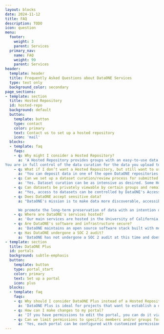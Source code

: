 ```yaml
---
layout: blocks
date: 2024-11-12
title: FAQ
description: TODO
icon: question
menu:
  footer:
    weight: 3
    parent: Services
  primary_nav:
    name: FAQ
    weight: 99
    parent: Services
header:
  template: header
  title: Frequently Asked Questions about DataONE Services
  type: text only
  background_color: secondary
page_sections:
- template: section
  title: Hosted Repository
  id: hosted-repo
  background: default
  button:
    template: button
    type: contact
    color: primary
    text: Contact us to set up a hosted repository
    icon: 'mail'
  blocks:
  - template: faq
    faqs:
    - q: Why might I consider a Hosted Repository?
      a: 'A Hosted Repository provides groups with an easy-to-use data and metadata repository, web-based submission and metadata editing, assignment of a citable DOI in your own DOI prefix, and many other features. You can deposit datasets, documents, software, and other research artifacts, and assign a DOI to each. This is all operated on our infrastructure, minimizing the time that you need to spend on maintaining and securing computing systems, and on maintaining the repository software.
You are in full control of the data curation for the data you upload to your hosted repository, and we make sure the service is stable and secure. This service is intended for institutions or projects that want to maintain a long-term repository presence.'
    - q: What if I don’t want a Hosted Repository, but still want to use DataONE to store my data?
      a: 'You can deposit data in one of the open DataONE repositories and then you can use the [DataONE Plus service](#portals) to build your own customizable data portal describing your project.  DataONE Plus provides a customizable data portal where you control the pages and content via a web form, and can present a custom catalog populated with datasets from any of the member repositories in the DataONE network.'
    - q: Can we set up a dataset curation/review process for submitted datasets?
      a: 'Yes. Dataset curation can be as intensive as desired. Some Hosted Repositories have extensive review processes, whereas others allow dataset creators to publish datasets immediately without review. Curation can involve either editing and annotating metadata records via the API, or simply checking for errors. Generally, repositories that have a curation process tend to only allow members of their curation teams to assign DOIs and make datasets public.' 
    - q: Can datasets be privately viewable by certain groups and remain publicly invisible?
      a: "Yes, access to datasets can be controlled by DataONE's Access Policy system. This access system can serve as a metadata curation and/or temporary publication embargo state prior to a wider release."
    - q: Does DataONE accept sensitive data?
      a: "DataONE's mission is to make data more discoverable, accessible, and usable. While some of our member repositories may accept sensitive data, our Hosted Repository service is not intended for highly sensitive data, such as that which is subject to: 1) statutory restrictions such as HIPAA, FERPA, or other export control restrictions, or 2) classified information or other federally designated sensitive category.

      We promote the long-term preservation of data with an intention of open data sharing. If you are unsure whether your data is appropriate for hosting, please contact [support@dataone.org](mailto:support@dataone.org) where our team members can help."
    - q: Where are DataONE's services hosted? 
      a: 'Our main services are hosted in the University of California, Santa Barbara (UCSB) [North Hall Data Center](https://it.ucsb.edu/information-technology-services/north-hall-data-center/). A second copy of the data is stored at an off-campus facility in downtown Santa Barbara, and a third copy is stored in a dark archive in the Amazon Glacier cloud storage system, primarily intended for disaster recovery. Other copies may be stored as replica objects at participating network member repositories across the world.'
    - q: Are DataONE's software and infrastructure secure?
      a: 'DataONE maintains an open source software stack built with modern security defect scanning and a defense in-depth security strategy supported by our University of California, Santa Barbara (UCSB) campus security. Our cyberinfrastructure has been reviewed by [Trusted CI](https://www.trustedci.org/), the NSF Cybersecurity Center of Excellence, to strengthen our coding standards and ensure a strong baseline of our repository software. To learn more about related security policies and documentation, please visit the [UCSB security policies](https://it.ucsb.edu/it-security-it-professionals/security-policy) page.'
    - q: Has DataONE undergone a SOC 2 audit?
      a: 'DataONE has not undergone a SOC 2 audit at this time and does not currently plan to pursue one.'
- template: section
  title: DataONE Plus
  id: portals
  background: subtle-emphasis
  button:
    template: button
    type: portal_start
    color: primary
    text: Set up a portal
    icon: plus
  blocks:
  - template: faq
    faqs:
    - q: Why should I consider DataONE Plus instead of a Hosted Repository?
      a: 'DataONE Plus is ideal for projects that want to establish a data catalog and web presence, but may be shorter-term and do not want to maintain a complete data repository.  This system provides a customizable data portal where you control the data content and web pages, and can present a custom catalog with content from any of the member repositories in the DataONE network.'
    - q: How can I make changes to my portal?
      a: 'If you have permissions to edit the portal, you can do it via our system. For a better tutorial, visit out [Portals How-To Page](https://www.dataone.org/portals-tutorial/#saving-and-editing-portals).'
    - q: Can we limit permissions to specific members and/or groups for certain portals?
      a: 'Yes, each portal can be configured with customized permissions. This includes control over which users and groups can view the portal, edit its content, and manage its permissions. For more details, visit our [Portals Tutorial](https://www.dataone.org/portals-tutorial/).'
---
```


